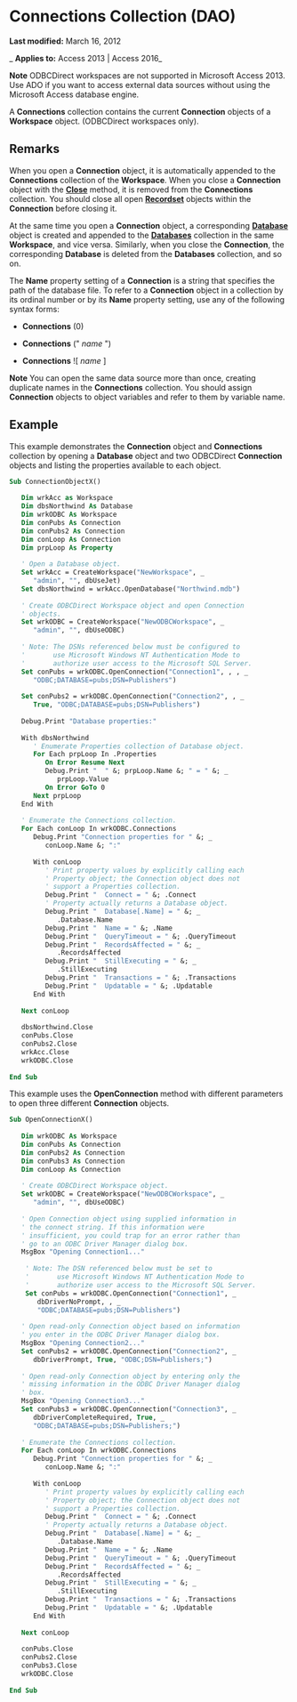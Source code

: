 
# Connections Collection (DAO)

 **Last modified:** March 16, 2012

 _ **Applies to:** Access 2013 | Access 2016_

 **Note**  ODBCDirect workspaces are not supported in Microsoft Access 2013. Use ADO if you want to access external data sources without using the Microsoft Access database engine.

A  **Connections** collection contains the current **Connection** objects of a **Workspace** object. (ODBCDirect workspaces only).

## Remarks

When you open a  **Connection** object, it is automatically appended to the **Connections** collection of the **Workspace**. When you close a **Connection** object with the **[Close](9b1a77cb-da12-24d6-892f-a56be103d51d.md)** method, it is removed from the **Connections** collection. You should close all open **[Recordset](9774232c-e6da-175b-fc7f-ed2ab7908fa0.md)** objects within the **Connection** before closing it.

At the same time you open a  **Connection** object, a corresponding **[Database](6cf2ddf8-3957-a15e-5eeb-85f81c1e415e.md)** object is created and appended to the **[Databases](988ae6f5-ec15-cd1c-191d-f295624425f4.md)** collection in the same **Workspace**, and vice versa. Similarly, when you close the **Connection**, the corresponding **Database** is deleted from the **Databases** collection, and so on.

The  **Name** property setting of a **Connection** is a string that specifies the path of the database file. To refer to a **Connection** object in a collection by its ordinal number or by its **Name** property setting, use any of the following syntax forms:


-  **Connections** (0)
    
-  **Connections** (" _name_ ")
    
-  **Connections** ![ _name_ ]
    





 **Note**  You can open the same data source more than once, creating duplicate names in the  **Connections** collection. You should assign **Connection** objects to object variables and refer to them by variable name.


## Example

This example demonstrates the  **Connection** object and **Connections** collection by opening a **Database** object and two ODBCDirect **Connection** objects and listing the properties available to each object.


```vb
Sub ConnectionObjectX() 
 
   Dim wrkAcc as Workspace 
   Dim dbsNorthwind As Database 
   Dim wrkODBC As Workspace 
   Dim conPubs As Connection 
   Dim conPubs2 As Connection 
   Dim conLoop As Connection 
   Dim prpLoop As Property 
 
   ' Open a Database object. 
   Set wrkAcc = CreateWorkspace("NewWorkspace", _ 
      "admin", "", dbUseJet) 
   Set dbsNorthwind = wrkAcc.OpenDatabase("Northwind.mdb") 
 
   ' Create ODBCDirect Workspace object and open Connection 
   ' objects. 
   Set wrkODBC = CreateWorkspace("NewODBCWorkspace", _ 
      "admin", "", dbUseODBC) 
       
   ' Note: The DSNs referenced below must be configured to  
   '       use Microsoft Windows NT Authentication Mode to  
   '       authorize user access to the Microsoft SQL Server. 
   Set conPubs = wrkODBC.OpenConnection("Connection1", , , _ 
      "ODBC;DATABASE=pubs;DSN=Publishers") 
       
   Set conPubs2 = wrkODBC.OpenConnection("Connection2", , _ 
      True, "ODBC;DATABASE=pubs;DSN=Publishers") 
 
   Debug.Print "Database properties:" 
 
   With dbsNorthwind 
      ' Enumerate Properties collection of Database object. 
      For Each prpLoop In .Properties 
         On Error Resume Next 
         Debug.Print "  " &; prpLoop.Name &; " = " &; _ 
            prpLoop.Value 
         On Error GoTo 0 
      Next prpLoop 
   End With 
 
   ' Enumerate the Connections collection. 
   For Each conLoop In wrkODBC.Connections 
      Debug.Print "Connection properties for " &; _ 
         conLoop.Name &; ":" 
 
      With conLoop 
         ' Print property values by explicitly calling each 
         ' Property object; the Connection object does not 
         ' support a Properties collection. 
         Debug.Print "  Connect = " &; .Connect 
         ' Property actually returns a Database object. 
         Debug.Print "  Database[.Name] = " &; _ 
            .Database.Name 
         Debug.Print "  Name = " &; .Name 
         Debug.Print "  QueryTimeout = " &; .QueryTimeout 
         Debug.Print "  RecordsAffected = " &; _ 
            .RecordsAffected 
         Debug.Print "  StillExecuting = " &; _ 
            .StillExecuting 
         Debug.Print "  Transactions = " &; .Transactions 
         Debug.Print "  Updatable = " &; .Updatable 
      End With 
 
   Next conLoop 
 
   dbsNorthwind.Close 
   conPubs.Close 
   conPubs2.Close 
   wrkAcc.Close 
   wrkODBC.Close 
 
End Sub
```

This example uses the  **OpenConnection** method with different parameters to open three different **Connection** objects.




```vb
Sub OpenConnectionX() 
 
   Dim wrkODBC As Workspace 
   Dim conPubs As Connection 
   Dim conPubs2 As Connection 
   Dim conPubs3 As Connection 
   Dim conLoop As Connection 
 
   ' Create ODBCDirect Workspace object. 
   Set wrkODBC = CreateWorkspace("NewODBCWorkspace", _ 
      "admin", "", dbUseODBC) 
 
   ' Open Connection object using supplied information in  
   ' the connect string. If this information were  
   ' insufficient, you could trap for an error rather than  
   ' go to an ODBC Driver Manager dialog box. 
   MsgBox "Opening Connection1..." 
       
    ' Note: The DSN referenced below must be set to  
    '       use Microsoft Windows NT Authentication Mode to  
    '       authorize user access to the Microsoft SQL Server. 
    Set conPubs = wrkODBC.OpenConnection("Connection1", _ 
       dbDriverNoPrompt, , _ 
       "ODBC;DATABASE=pubs;DSN=Publishers") 
 
   ' Open read-only Connection object based on information  
   ' you enter in the ODBC Driver Manager dialog box. 
   MsgBox "Opening Connection2..." 
   Set conPubs2 = wrkODBC.OpenConnection("Connection2", _ 
      dbDriverPrompt, True, "ODBC;DSN=Publishers;") 
 
   ' Open read-only Connection object by entering only the  
   ' missing information in the ODBC Driver Manager dialog  
   ' box. 
   MsgBox "Opening Connection3..." 
   Set conPubs3 = wrkODBC.OpenConnection("Connection3", _ 
      dbDriverCompleteRequired, True, _ 
      "ODBC;DATABASE=pubs;DSN=Publishers;") 
 
   ' Enumerate the Connections collection. 
   For Each conLoop In wrkODBC.Connections 
      Debug.Print "Connection properties for " &; _ 
         conLoop.Name &; ":" 
 
      With conLoop 
         ' Print property values by explicitly calling each 
         ' Property object; the Connection object does not 
         ' support a Properties collection. 
         Debug.Print "  Connect = " &; .Connect 
         ' Property actually returns a Database object. 
         Debug.Print "  Database[.Name] = " &; _ 
            .Database.Name 
         Debug.Print "  Name = " &; .Name 
         Debug.Print "  QueryTimeout = " &; .QueryTimeout 
         Debug.Print "  RecordsAffected = " &; _ 
            .RecordsAffected 
         Debug.Print "  StillExecuting = " &; _ 
            .StillExecuting 
         Debug.Print "  Transactions = " &; .Transactions 
         Debug.Print "  Updatable = " &; .Updatable 
      End With 
 
   Next conLoop 
 
   conPubs.Close 
   conPubs2.Close 
   conPubs3.Close 
   wrkODBC.Close 
 
End Sub
```

